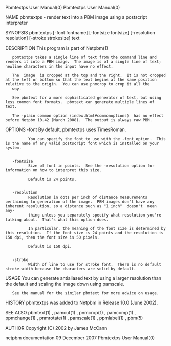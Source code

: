 Pbmtextps User Manual(0)                                                                                                                                                             Pbmtextps User Manual(0)



NAME
       pbmtextps - render text into a PBM image using a postscript interpreter


SYNOPSIS
       pbmtextps [-font fontname] [-fontsize fontsize] [-resolution resolution] [-stroke strokesize] text


DESCRIPTION
       This program is part of Netpbm(1)

       pbmtextps takes a single line of text from the command line and renders it into a PBM image.  The image is of a single line of text; newline characters in the input have no effect.

       The  image  is cropped at the top and the right.  It is not cropped at the left or bottom so that the text begins at the same position relative to the origin.  You can use pnmcrop to crop it all the
       way.

       See pbmtext for a more sophisticated generator of text, but using less common font formats.  pbmtext can generate multiple lines of text.

       The -plain common option ⟨index.html#commonoptions⟩  has no effect before Netpbm 10.42 (March 2008).  The output is always raw PBM.


OPTIONS
       -font  By default, pbmtextps uses TimesRoman.

              You can specify the font to use with the -font option.  This is the name of any valid postscript font which is installed on your system.


       -fontsize
              Size of font in points.  See the -resolution option for information on how to interpret this size.

              Default is 24 points.


       -resolution
              Resolution in dots per inch of distance measurements pertaining to generation of the image.  PBM images don't have any inherent resolution, so a distance such as "1 inch"  doesn't  mean  any-
              thing unless you separately specify what resolution you're talking about.  That's what this option does.

              In particular, the meaning of the font size is determined by this resolution.  If the font size is 24 points and the resolution is 150 dpi, then the font size is 50 pixels.

              Default is 150 dpi.


       -stroke
              Width of line to use for stroke font.  There is no default stroke width because the characters are solid by default.



USAGE
       You can generate antialiased text by using a larger resolution than the default and scaling the image down using pamscale.

       See the manual for the similar pbmtext for more advice on usage.


HISTORY
       pbmtextps was added to Netpbm in Release 10.0 (June 2002).



SEE ALSO
       pbmtext(1) , pamcut(1) , pnmcrop(1) , pamcomp(1) , ppmchange(1) , pnmrotate(1) , pamscale(1) , ppmlabel(1) , pbm(5)



AUTHOR
       Copyright (C) 2002 by James McCann



netpbm documentation                                                                           09 December 2007                                                                      Pbmtextps User Manual(0)
